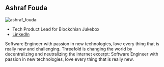 ## Ashraf Fouda

![ashraf_fouda](img/ashraf_fouda.png)

- Tech Product Lead for Blockchian Jukebox
- [LinkedIn](https://www.linkedin.com/in/ashraffouda/)


Software Engineer with passion in new technologies, love every thing that is really new and challenging. Threefold is changing the world by decentralizing and neutralizing the internet
excerpt: Software Engineer with passion in new technologies, love every thing that is really new.
